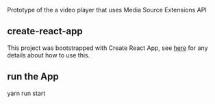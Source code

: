 Prototype of the a video player that uses Media Source Extensions API

## create-react-app
This project was bootstrapped with Create React App, see [here](https://github.com/facebookincubator/create-react-app) for any details about how to use this.

## run the App
yarn run start
